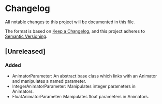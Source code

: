 # Changelog

All notable changes to this project will be documented in this file.

The format is based on [Keep a Changelog](https://keepachangelog.com/en/1.0.0/),
and this project adheres to [Semantic Versioning](https://semver.org/spec/v2.0.0.html).

## [Unreleased]

### Added 

 - AnimatorParameter: An abstract base class which links with an Animator and manipulates a named parameter.
 - IntegerAnimatorParameter: Manipulates integer parameters in Animators.
 - FloatAnimatorParameter: Manipulates float parameters in Animators.
